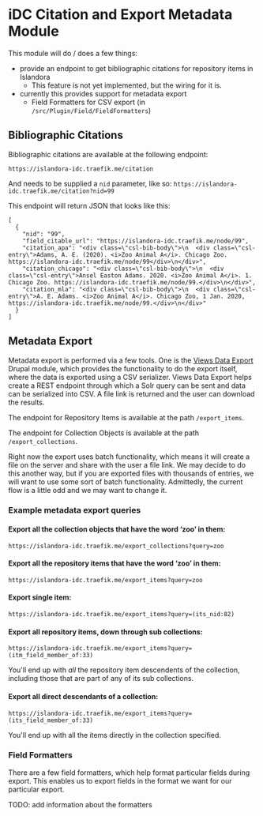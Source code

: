 # iDC Citation and Export Metadata Module
This module will do / does a few things:
  * provide an endpoint to get bibliographic citations for repository items in Islandora
     * This feature is not yet implemented, but the wiring for it is. 
  * currently this provides support for metadata export
     * Field Formatters for CSV export (in `/src/Plugin/Field/FieldFormatters`)

## Bibliographic Citations

Bibliographic citations are available at the following endpoint: 

 `https://islandora-idc.traefik.me/citation`
 
And needs to be supplied a `nid` parameter, like so: 
  `https://islandora-idc.traefik.me/citation?nid=99`
  
This endpoint will return JSON that looks like this: 

```
[
  {
    "nid": "99",
    "field_citable_url": "https://islandora-idc.traefik.me/node/99",
    "citation_apa": "<div class=\"csl-bib-body\">\n  <div class=\"csl-entry\">Adams, A. E. (2020). <i>Zoo Animal A</i>. Chicago Zoo. https://islandora-idc.traefik.me/node/99</div>\n</div>",
    "citation_chicago": "<div class=\"csl-bib-body\">\n  <div class=\"csl-entry\">Ansel Easton Adams. 2020. <i>Zoo Animal A</i>. 1. Chicago Zoo. https://islandora-idc.traefik.me/node/99.</div>\n</div>",
    "citation_mla": "<div class=\"csl-bib-body\">\n  <div class=\"csl-entry\">A. E. Adams. <i>Zoo Animal A</i>. Chicago Zoo, 1 Jan. 2020, https://islandora-idc.traefik.me/node/99.</div>\n</div>"
  }
]
```

## Metadata Export
Metadata export is performed via a few tools. One is the [Views Data Export](https://www.drupal.org/project/views_data_export) Drupal module, which provides the functionality to do the export itself, where the data is exported using a CSV serializer. Views Data Export helps create a REST endpoint through which a Solr query can be sent and data can be serialized into CSV.  A file link is returned and the user can download the results. 

The endpoint for Repository Items is available at the path `/export_items`. 

The endpoint for Collection Objects is available at the path `/export_collections`. 

Right now the export uses batch functionality, which means it will create a file on the server and share with the user a file link.  We may decide to do this another way, but if you are exported files with thousands of entries, we will want to use some sort of batch functionality.   Admittedly, the current flow is a little odd and we may want to change it. 

### Example metadata export queries

#### Export all the collection objects that have the word ‘zoo’ in them:
`https://islandora-idc.traefik.me/export_collections?query=zoo`

#### Export all the repository items that have the word ‘zoo’ in them:
`https://islandora-idc.traefik.me/export_items?query=zoo`

#### Export single item: 
`https://islandora-idc.traefik.me/export_items?query=(its_nid:82)`

#### Export all repository items, down through sub collections: 
`https://islandora-idc.traefik.me/export_items?query=(itm_field_member_of:33)`

You'll end up with _all_ the repository item descendents of the collection, including those that are part of any of its sub collections.

#### Export all direct descendants of a collection:

`https://islandora-idc.traefik.me/export_items?query=(its_field_member_of:33)`

You'll end up with all the items directly in the collection specified.

### Field Formatters
There are a few field formatters, which help format particular fields during export.  This enables us to export fields in the format we want for our particular export. 

TODO: add information about the formatters

